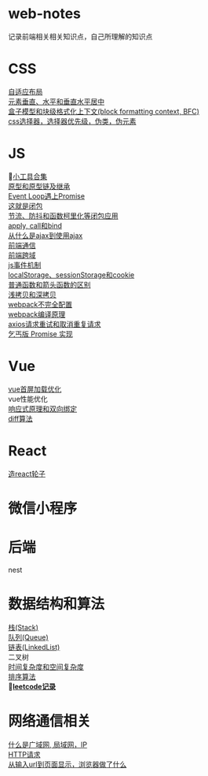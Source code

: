 # web-notes
记录前端相关相关知识点，自己所理解的知识点

  
# CSS
  [自适应布局](https://github.com/kricn/web-notes/blob/master/css/%E8%87%AA%E9%80%82%E5%BA%94%E5%B8%83%E5%B1%80.md)\
  [元素垂直、水平和垂直水平居中](https://github.com/kricn/web-notes/blob/master/css/%E5%85%83%E7%B4%A0%E5%9E%82%E7%9B%B4%E3%80%81%E6%B0%B4%E5%B9%B3%E5%92%8C%E5%9E%82%E7%9B%B4%E6%B0%B4%E5%B9%B3%E5%B1%85%E4%B8%AD.md)\
  [盒子模型和块级格式化上下文(block formatting context, BFC)](https://github.com/kricn/web-notes/blob/master/css/%E7%9B%92%E5%AD%90%E6%A8%A1%E5%9E%8B%E5%8F%8ABFC.md)\
  [css选择器，选择器优先级，伪类，伪元素](https://github.com/kricn/web-notes/blob/master/css/css%E9%80%89%E6%8B%A9%E5%99%A8.md)
  
# JS
  :pushpin:[小工具合集](/js/utils)\
  [原型和原型链及继承](https://github.com/kricn/web-notes/blob/master/js/%E5%8E%9F%E5%9E%8B%E5%92%8C%E5%8E%9F%E5%9E%8B%E9%93%BE%E5%8F%8A%E7%BB%A7%E6%89%BF.md)\
  [Event Loop遇上Promise](https://github.com/kricn/web-notes/blob/master/js/%E5%BD%93eventloop%E9%81%87%E4%B8%8Apromise.md)\
  [这就是闭包](https://github.com/kricn/web-notes/blob/master/js/%E8%BF%99%E5%B0%B1%E6%98%AF%E9%97%AD%E5%8C%85.md)\
  [节流、防抖和函数柯里化等闭包应用](https://github.com/kricn/web-notes/blob/master/js/%E9%97%AD%E5%8C%85%E7%9A%84%E5%BA%94%E7%94%A8.md)\
  [apply, call和bind](https://github.com/kricn/web-notes/blob/master/js/apply,%20call%E5%92%8Cbind.md)\
  [从什么是ajax到使用ajax](https://github.com/kricn/web-notes/blob/master/js/%E4%BB%80%E4%B9%88%E6%98%AFAJAX%E5%88%B0%E4%BD%BF%E7%94%A8AJAX.md)\
  [前端通信](https://github.com/kricn/web-notes/blob/master/js/%E5%89%8D%E7%AB%AF%E9%80%9A%E4%BF%A1.md)\
  [前端跨域](https://github.com/kricn/web-notes/blob/master/js/%E8%B7%A8%E5%9F%9F.md)\
  [js事件机制](https://github.com/kricn/web-notes/blob/master/js/js%E4%BA%8B%E4%BB%B6%E6%9C%BA%E5%88%B6.md)\
  [localStorage、sessionStorage和cookie](https://github.com/kricn/web-notes/blob/master/js/cookie%E5%92%8Cweb%20storage.md)\
  [普通函数和箭头函数的区别](https://github.com/kricn/web-notes/blob/master/js/%E6%99%AE%E9%80%9A%E5%87%BD%E6%95%B0%E5%92%8C%E7%AE%AD%E5%A4%B4%E5%87%BD%E6%95%B0.md)\
  [浅拷贝和深拷贝](https://github.com/kricn/web-notes/blob/master/js/%E6%B5%85%E6%8B%B7%E8%B4%9D%E5%92%8C%E6%B7%B1%E6%8B%B7%E8%B4%9D.md)\
  [webpack不完全配置](/js/webpack)\
  [webpack编译原理](/js/webpack_compile)\
  [axios请求重试和取消重复请求](/js/axios请求重试和取消重复请求)\
  [乞丐版 Promise 实现](/js/promise实现)

# Vue
  [vue首屏加载优化](/vue/vue首屏加载优化.md)\
  vue性能优化\
  [响应式原理和双向绑定](/vue/mvvm)\
  [diff算法](/vue/diff)
# React
  [造react轮子](/react/ireact)

# 微信小程序
  
# 后端
  nest
  
# 数据结构和算法
[栈(Stack)](https://github.com/kricn/web-notes/blob/master/dataStructureAndAlgorithm/stack.md)\
[队列(Queue)](https://github.com/kricn/web-notes/blob/master/dataStructureAndAlgorithm/queue.md)\
[链表(LinkedList)](https://github.com/kricn/web-notes/blob/master/dataStructureAndAlgorithm/linkedList.md)\
二叉树\
[时间复杂度和空间复杂度](https://github.com/kricn/web-notes/blob/master/dataStructureAndAlgorithm/%E6%97%B6%E9%97%B4%E5%A4%8D%E6%9D%82%E5%BA%A6%E5%92%8C%E7%A9%BA%E9%97%B4%E5%A4%8D%E6%9D%82%E5%BA%A6.md)\
[排序算法](/dataStructureAndAlgorithm/algo/排序算法.md)\
**:pushpin:[leetcode记录](https://github.com/kricn/web-notes/tree/master/dataStructureAndAlgorithm/leetcode)**

# 网络通信相关
  [什么是广域网, 局域网，IP](https://github.com/kricn/web-notes/blob/master/internet/%E4%BB%8Eip%E5%88%B0%E5%B1%80%E5%9F%9F%E7%BD%91%E5%88%B0%E5%B9%BF%E5%9F%9F%E7%BD%91.md)\
  [HTTP请求](https://github.com/kricn/web-notes/blob/master/internet/http%E8%AF%B7%E6%B1%82.md)\
  [从输入url到页面显示，浏览器做了什么](https://github.com/kricn/web-notes/blob/master/internet/%E4%BB%8E%E8%BE%93%E5%85%A5url%E5%88%B0%E6%B5%8F%E8%A7%88%E5%99%A8%E6%98%BE%E7%A4%BA.md)
